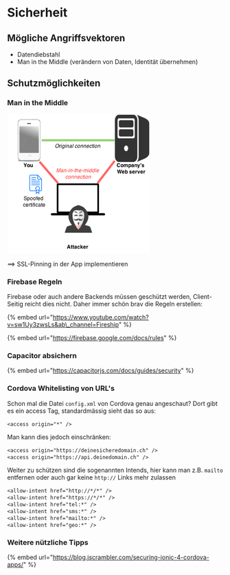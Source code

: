 # Sicherheit

## Mögliche Angriffsvektoren

* Datendiebstahl 
* Man in the Middle \(verändern von Daten, Identität übernehmen\)

## Schutzmöglichkeiten

### Man in the Middle

![](../.gitbook/assets/image%20%281%29.png)

==&gt; SSL-Pinning in der App implementieren

### Firebase Regeln

Firebase oder auch andere Backends müssen geschützt werden, Client-Seitig reicht dies nicht. Daher immer schön brav die Regeln erstellen:

{% embed url="https://www.youtube.com/watch?v=sw1Uy3zwsLs&ab\_channel=Fireship" %}



{% embed url="https://firebase.google.com/docs/rules" %}

### Capacitor absichern

{% embed url="https://capacitorjs.com/docs/guides/security" %}



### 

### Cordova Whitelisting von URL's

Schon mal die Datei `config.xml` von Cordova genau angeschaut? Dort gibt es ein access Tag, standardmässig sieht das so aus:

```markup
<access origin="*" />
```

Man kann dies jedoch einschränken:

```markup
<access origin="https://deinesicheredomain.ch" />
<access origin="https://api.deinedomain.ch" />
```

Weiter zu schützen sind die sogenannten Intends, hier kann man z.B. `mailto` entfernen oder auch gar keine `http://` Links mehr zulassen

```markup
<allow-intent href="http://*/*" />
<allow-intent href="https://*/*" />
<allow-intent href="tel:*" />
<allow-intent href="sms:*" />
<allow-intent href="mailto:*" />
<allow-intent href="geo:*" />
```

### Weitere nützliche Tipps

{% embed url="https://blog.jscrambler.com/securing-ionic-4-cordova-apps/" %}











